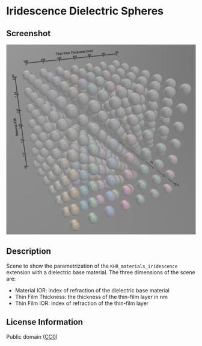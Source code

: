 # Iridescence Dielectric Spheres

## Screenshot

![screenshot](screenshot/screenshot_large.jpg)

## Description

Scene to show the parametrization of the `KHR_materials_iridescence` extension with a dielectric base material. The three dimensions of the scene are:

- Material IOR: index of refraction of the dielectric base material
- Thin Film Thickness: the thickness of the thin-film layer in nm
- Thin Film IOR: index of refraction of the thin-film layer

## License Information

Public domain ([CC0](https://creativecommons.org/publicdomain/zero/1.0/))
